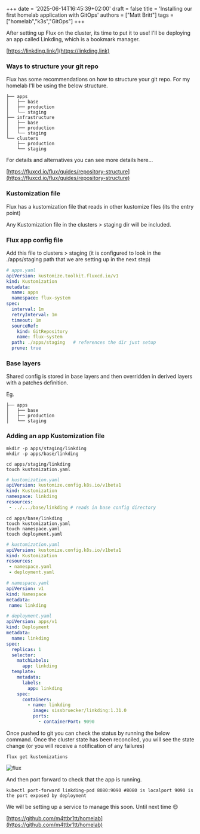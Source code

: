 +++
date = '2025-06-14T16:45:39+02:00'
draft = false
title = 'Installing our first homelab application with GitOps'
authors = ["Matt Britt"]
tags = ["homelab","k3s","GitOps"]
+++


After setting up Flux on the cluster, its time to put it to use! I'll be deploying an app called Linkding, which is a bookmark manager.

<!--more-->

[https://linkding.link/](https://linkding.link)

### Ways to structure your git repo

Flux has some recommendations on how to structure your git repo. For my homelab I'll be using the below structure.

```shell
├── apps
│   ├── base
│   ├── production 
│   └── staging
├── infrastructure
│   ├── base
│   ├── production 
│   └── staging
└── clusters
    ├── production
    └── staging
```

For details and alternatives you can see more details here...

[https://fluxcd.io/flux/guides/repository-structure](https://fluxcd.io/flux/guides/repository-structure)

### Kustomization file

Flux has a kustomization file that reads in other kustomize files (its the entry point)

Any Kustomization file in the clusters > staging dir will be included.

### Flux app config file

Add this file to clusters > staging  (it is configured to look in the ./apps/staging path that we are setting up in the next step)

```yaml
# apps.yaml
apiVersion: kustomize.toolkit.fluxcd.io/v1
kind: Kustomization
metadata:
  name: apps
  namespace: flux-system
spec:
  interval: 1m
  retryInterval: 1m
  timeout: 1m
  sourceRef:
    kind: GitRepository
    name: flux-system
  path: ./apps/staging   # references the dir just setup
  prune: true
```

### Base layers

Shared config is stored in base layers and then overridden in derived layers with a patches definition.

Eg.

```shell
├── apps
│   ├── base
│   ├── production 
│   └── staging
```

### Adding an app Kustomization file

```shell
mkdir -p apps/staging/linkding
mkdir -p apps/base/linkding
```

```shell
cd apps/staging/linkding
touch kustomization.yaml
```

```yaml
# kustomization.yaml
apiVersion: kustomize.config.k8s.io/v1beta1
kind: Kustomization
namespace: linkding
resources:
 - ../.../base/linkding # reads in base config directory
```

```shell
cd apps/base/linkding
touch kustomization.yaml
touch namespace.yaml
touch deployment.yaml
```

```yaml
# kustomization.yaml
apiVersion: kustomize.config.k8s.io/v1beta1
kind: Kustomization
resources:
 - namespace.yaml
 - deployment.yaml
```

```yaml
# namespace.yaml
apiVersion: v1
kind: Namespace
metadata:
 name: linkding
```

```yaml
# deployment.yaml
apiVersion: apps/v1
kind: Deployment
metadata:
  name: linkding
spec:
  replicas: 1
  selector:
    matchLabels:
      app: linkding
  template:
    metadata:
      labels:
        app: linkding
    spec:
      containers:
        - name: linkding
          image: sissbruecker/linkding:1.31.0
          ports:
            - containerPort: 9090
```

Once pushed to git you can check the status by running the below command. Once the cluster state has been reconciled, you will see the state change (or you will receive a notification of any failures)

```shell
flux get kustomizations
```

![flux](/posts/installing-our-first-homelab-application-with-gitops/flux.png)

And then port forward to check that the app is running.

```shell
kubectl port-forward linkding-pod 8080:9090 #8080 is localport 9090 is the port exposed by deployment
```

We will be setting up a service to manage this soon. Until next time 😍

[https://github.com/m4ttbr1tt/homelab](https://github.com/m4ttbr1tt/homelab)
